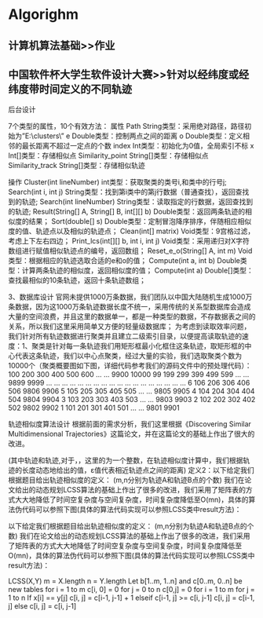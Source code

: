 # Algorighm
## 计算机算法基础>>作业
## 中国软件杯大学生软件设计大赛>>针对以经纬度或经纬度带时间定义的不同轨迹
后台设计

7个类型的属性，10个有效方法：
属性
Path	String类型：采用绝对路径，路径初始为”E:\\clusters\\”
e	Double类型：控制两点之间的距离
o	Double类型：定义相邻的最长距离不超过一定点的个数
index	Int类型：初始化为0值，全局索引不标
x	Int[]类型：存储相似点
Similarity_point	String[]类型：存储相似点
Similarity_track	String[]类型：存储相似轨迹

操作
Cluster(int  lineNumber)	int类型：获取聚类的类号i,和类中的行号j;
Search(int i, int j)	String类型：找到第i类中的第j行数据（普通查找），返回查找到的轨迹;
Search(int lineNumber)	String类型：读取指定的行数据，返回查找到的轨迹;
Result(String[] A, String[] B, int[][] b)	Double类型：返回两条轨迹的相似度的结果；
Sort(double[] s)	Double类型：定制冒泡降序排序，伴随相应相似度的值、轨迹点以及相似的轨迹点；
Clean(int[] matrix)	Void类型：9宫格过滤，考虑上下左右四边；
Print_lcs(int[][] b, int i, int j)	Void类型：采用递归对X字符数组进行赋值相似轨迹点的编号，返回数组；
Reset_e_o(String[] A, int m)	Void类型：根据相应的轨迹选取合适的e和o的值；
Compute(int a, int b)	Double类型：计算两条轨迹的相似度，返回相似度的值；
Compute(int  a)	Double[]类型：查找最相似的10条轨迹，返回十条轨迹数组；


3、数据库设计
官网未提供1000万条数据，我们团队以中国大陆随机生成1000万条数据，因为这1000万条轨迹数据长度不统一，采用传统的关系型数据库会造成大量的空间浪费，并且这里的数据单一，都是一种类型的数据，不存数据表之间的关系，所以我们这里采用简单又方便的轻量级数据库；
为考虑到读取效率问题，我们针对所有轨迹数据进行聚类并且建立二级索引目录，以便提高读取轨迹的速度：1、聚类是针对每一条轨迹我们用矩形框最小化框住这条轨迹，取矩形框的中心代表这条轨迹，我们以中心点聚类，经过大量的实验，我们选取聚类个数为10000个（聚类概要图如下图，详细代码参考我们的源码文件中的预处理代码）：
100	200	300	400	500	600	...	...	9900	10000
99	199	299	399	499	599	...	...	9899	9999
...	...	...	...	...	...			...	...
...	...	...	...	...	...	...	...	...	...
6	106	206	306	406	506			9806	9906
5	105	205	305	405	505	...	...	9805	9905
4	104	204	304	404	504			9804	9904
3	103	203	303	403	503	...	...	9803	9903
2	102	202	302	402	502			9802	9902
1	101	201	301	401	501	...	...	9801	9901


轨迹相似度算法设计
根据前面的需求分析，我们这里根据《Discovering Similar Multidimensional Trajectories》这篇论文，并在这篇论文的基础上作出了很大的改进。

(其中轨迹和轨迹,对于，，这里的为一个整数，在轨迹相似度计算中，我们根据轨迹的长度动态地给出的值，ε值代表相近轨迹点之间的距离)
定义2：以下给定我们根据题目给出轨迹相似度的定义：
(m,n分别为轨迹A和轨迹B点的个数)
我们在论文给出的动态规划LCSS算法的基础上作出了很多的改进，我们采用了矩阵表的方式大大地降低了时间空复杂度与空间复杂度，时间复杂度降低至O(mn)，具体的算法伪代码可以参照下图(具体的算法代码实现可以参照LCSS类中result方法)：

以下给定我们根据题目给出轨迹相似度的定义：
(m,n分别为轨迹A和轨迹B点的个数)
我们在论文给出的动态规划LCSS算法的基础上作出了很多的改进，我们采用了矩阵表的方式大大地降低了时间空复杂度与空间复杂度，时间复杂度降低至O(mn)，具体的算法伪代码可以参照下图(具体的算法代码实现可以参照LCSS类中result方法)：

LCSS(X,Y)
  m = X.length
  n = Y.length
  Let b[1..m, 1..n] and c[0..m, 0..n] be new tables
  for i = 1 to m
c[i, 0] = 0
  for j = 0 to n
c[0,j] = 0
  for i = 1 to m
for j = 1 to n
  		If x[i] == y[j]
    		c[i, j] = c[i-1, j-1] + 1
  		elseif c[i-1, j] >= c[i, j-1]
    		c[i, j] = c[i-1, j]
  		else c[i, j] = c[i, j-1]
